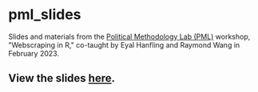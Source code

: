 # pml_slides
Slides and materials from the [Political Methodology Lab (PML)](https://pmlab.mit.edu/) workshop, "Webscraping in R," co-taught by Eyal Hanfling and Raymond Wang in February 2023.

## View the slides [here](https://webscrape.eyalhanfling.com/#/title-slide).
